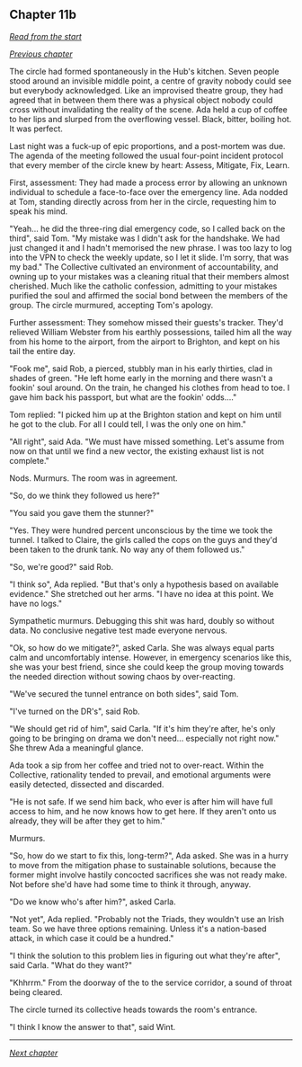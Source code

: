 ## Chapter 11b

_[Read from the start](00-preface.md)_

_[Previous chapter](11.md)_

The circle had formed spontaneously in the Hub's kitchen. Seven people stood around an invisible middle point, a centre of gravity nobody could see but everybody acknowledged. Like an improvised theatre group, they had agreed that in between them there was a physical object nobody could cross without invalidating the reality of the scene. Ada held a cup of coffee to her lips and slurped from the overflowing vessel. Black, bitter, boiling hot. It was perfect.

Last night was a fuck-up of epic proportions, and a post-mortem was due. The agenda of the meeting followed the usual four-point incident protocol that every member of the circle knew by heart: Assess, Mitigate, Fix, Learn.

First, assessment: They had made a process error by allowing an unknown individual to schedule a face-to-face over the emergency line. Ada nodded at Tom, standing directly across from her in the circle, requesting him to speak his mind.

"Yeah... he did the three-ring dial emergency code, so I called back on the third", said Tom. "My mistake was I didn't ask for the handshake. We had just changed it and I hadn't memorised the new phrase. I was too lazy to log into the VPN to check the weekly update, so I let it slide. I'm sorry, that was my bad." The Collective cultivated an environment of accountability, and owning up to your mistakes was a cleaning ritual that their members almost cherished. Much like the catholic confession, admitting to your mistakes purified the soul and affirmed the social bond between the members of the group. The circle murmured, accepting Tom's apology.

Further assessment: They somehow missed their guests's tracker. They'd relieved William Webster from his earthly possessions, tailed him all the way from his home to the airport, from the airport to Brighton, and kept on his tail the entire day.

"Fook me", said Rob, a pierced, stubbly man in his early thirties, clad in shades of green. "He left home early in the morning and there wasn't a fookin' soul around. On the train, he changed his clothes from head to toe. I gave him back his passport, but what are the fookin' odds...."

Tom replied: "I picked him up at the Brighton station and kept on him until he got to the club. For all I could tell, I was the only one on him."

"All right", said Ada. "We must have missed something. Let's assume from now on that until we find a new vector, the existing exhaust list is not complete."

Nods. Murmurs. The room was in agreement.

"So, do we think they followed us here?"

"You said you gave them the stunner?"

"Yes. They were hundred percent unconscious by the time we took the tunnel. I talked to Claire, the girls called the cops on the guys and they'd been taken to the drunk tank. No way any of them followed us."

"So, we're good?" said Rob.

"I think so", Ada replied. "But that's only a hypothesis based on available evidence." She stretched out her arms. "I have no idea at this point. We have no logs."

Sympathetic murmurs. Debugging this shit was hard, doubly so without data. No conclusive negative test made everyone nervous.

"Ok, so how do we mitigate?", asked Carla. She was always equal parts calm and uncomfortably intense. However, in emergency scenarios like this, she was your best friend, since she could keep the group moving towards the needed direction without sowing chaos by over-reacting.

"We've secured the tunnel entrance on both sides", said Tom.

"I've turned on the DR's", said Rob.

"We should get rid of him", said Carla. "If it's him they're after, he's only going to be bringing on drama we don't need... especially not right now." She threw Ada a meaningful glance.

Ada took a sip from her coffee and tried not to over-react. Within the Collective, rationality tended to prevail, and emotional arguments were easily detected, dissected and discarded.

"He is not safe. If we send him back, who ever is after him will have full access to him, and he now knows how to get here. If they aren't onto us already, they will be after they get to him."

Murmurs.

"So, how do we start to fix this, long-term?", Ada asked. She was in a hurry to move from the mitigation phase to sustainable solutions, because the former might involve hastily concocted sacrifices she was not ready make. Not before she'd have had some time to think it through, anyway.

"Do we know who's after him?", asked Carla.

"Not yet", Ada replied. "Probably not the Triads, they wouldn't use an Irish team. So we have three options remaining. Unless it's a nation-based attack, in which case it could be a hundred."

"I think the solution to this problem lies in figuring out what they're after", said Carla. "What do they want?"

"Khhrrm." From the doorway of the to the service corridor, a sound of throat being cleared.

The circle turned its collective heads towards the room's entrance.

"I think I know the answer to that", said Wint.

---

_[Next chapter](13.md)_
